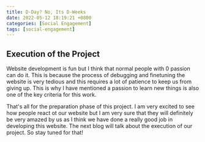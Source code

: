 ```yaml
---
title: D-Day? No, Its D-Weeks
date: 2022-05-12 18:19:21 +0800
categories: [Social Engagement]
tags: [social-engagement]
---
```


## Execution of the Project
Website development is fun but I think that normal people with 0 passion can do it. This is because the process of debugging and finetuning the website is very tedious and this requires a lot of patience to keep us from giving up. This is why I have mentioned a passion to learn new things is also one of the key criteria for this work. 

That's all for the preparation phase of this project. I am very excited to see how people react ot our website but I am very sure that they will definitely be very amazed by us as I think we have done a really good job in developing this website. The next blog will talk about the execution of our project. So stay tuned for that!